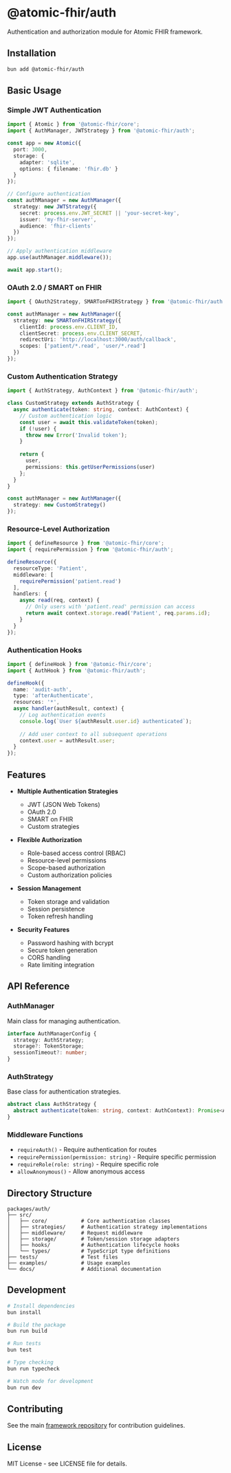 # @atomic-fhir/auth

Authentication and authorization module for Atomic FHIR framework.

## Installation

```bash
bun add @atomic-fhir/auth
```

## Basic Usage

### Simple JWT Authentication

```typescript
import { Atomic } from '@atomic-fhir/core';
import { AuthManager, JWTStrategy } from '@atomic-fhir/auth';

const app = new Atomic({
  port: 3000,
  storage: {
    adapter: 'sqlite',
    options: { filename: 'fhir.db' }
  }
});

// Configure authentication
const authManager = new AuthManager({
  strategy: new JWTStrategy({
    secret: process.env.JWT_SECRET || 'your-secret-key',
    issuer: 'my-fhir-server',
    audience: 'fhir-clients'
  })
});

// Apply authentication middleware
app.use(authManager.middleware());

await app.start();
```

### OAuth 2.0 / SMART on FHIR

```typescript
import { OAuth2Strategy, SMARTonFHIRStrategy } from '@atomic-fhir/auth';

const authManager = new AuthManager({
  strategy: new SMARTonFHIRStrategy({
    clientId: process.env.CLIENT_ID,
    clientSecret: process.env.CLIENT_SECRET,
    redirectUri: 'http://localhost:3000/auth/callback',
    scopes: ['patient/*.read', 'user/*.read']
  })
});
```

### Custom Authentication Strategy

```typescript
import { AuthStrategy, AuthContext } from '@atomic-fhir/auth';

class CustomStrategy extends AuthStrategy {
  async authenticate(token: string, context: AuthContext) {
    // Custom authentication logic
    const user = await this.validateToken(token);
    if (!user) {
      throw new Error('Invalid token');
    }
    
    return {
      user,
      permissions: this.getUserPermissions(user)
    };
  }
}

const authManager = new AuthManager({
  strategy: new CustomStrategy()
});
```

### Resource-Level Authorization

```typescript
import { defineResource } from '@atomic-fhir/core';
import { requirePermission } from '@atomic-fhir/auth';

defineResource({
  resourceType: 'Patient',
  middleware: [
    requirePermission('patient.read')
  ],
  handlers: {
    async read(req, context) {
      // Only users with 'patient.read' permission can access
      return await context.storage.read('Patient', req.params.id);
    }
  }
});
```

### Authentication Hooks

```typescript
import { defineHook } from '@atomic-fhir/core';
import { AuthHook } from '@atomic-fhir/auth';

defineHook({
  name: 'audit-auth',
  type: 'afterAuthenticate',
  resources: '*',
  async handler(authResult, context) {
    // Log authentication events
    console.log(`User ${authResult.user.id} authenticated`);
    
    // Add user context to all subsequent operations
    context.user = authResult.user;
  }
});
```

## Features

- **Multiple Authentication Strategies**
  - JWT (JSON Web Tokens)
  - OAuth 2.0
  - SMART on FHIR
  - Custom strategies

- **Flexible Authorization**
  - Role-based access control (RBAC)
  - Resource-level permissions
  - Scope-based authorization
  - Custom authorization policies

- **Session Management**
  - Token storage and validation
  - Session persistence
  - Token refresh handling

- **Security Features**
  - Password hashing with bcrypt
  - Secure token generation
  - CORS handling
  - Rate limiting integration

## API Reference

### AuthManager

Main class for managing authentication.

```typescript
interface AuthManagerConfig {
  strategy: AuthStrategy;
  storage?: TokenStorage;
  sessionTimeout?: number;
}
```

### AuthStrategy

Base class for authentication strategies.

```typescript
abstract class AuthStrategy {
  abstract authenticate(token: string, context: AuthContext): Promise<AuthResult>;
}
```

### Middleware Functions

- `requireAuth()` - Require authentication for routes
- `requirePermission(permission: string)` - Require specific permission
- `requireRole(role: string)` - Require specific role
- `allowAnonymous()` - Allow anonymous access

## Directory Structure

```
packages/auth/
├── src/
│   ├── core/           # Core authentication classes
│   ├── strategies/     # Authentication strategy implementations
│   ├── middleware/     # Request middleware
│   ├── storage/        # Token/session storage adapters
│   ├── hooks/          # Authentication lifecycle hooks
│   └── types/          # TypeScript type definitions
├── tests/              # Test files
├── examples/           # Usage examples
└── docs/               # Additional documentation
```

## Development

```bash
# Install dependencies
bun install

# Build the package
bun run build

# Run tests
bun test

# Type checking
bun run typecheck

# Watch mode for development
bun run dev
```

## Contributing

See the main [framework repository](https://github.com/atomic-fhir/framework) for contribution guidelines.

## License

MIT License - see LICENSE file for details.